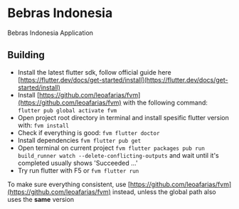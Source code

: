# Bebras Indonesia

Bebras Indonesia Application

## Building

- Install the latest flutter sdk, follow official guide here [https://flutter.dev/docs/get-started/install](https://flutter.dev/docs/get-started/install)
- Install [https://github.com/leoafarias/fvm](https://github.com/leoafarias/fvm) with the following command: ```flutter pub global activate fvm```
- Open project root directory in terminal and install spesific flutter version with: ```fvm install```
- Check if everything is good: ```fvm flutter doctor```
- Install dependencies ```fvm flutter pub get```
- Open terminal on current project ```fvm flutter packages pub run build_runner watch --delete-conflicting-outputs``` and wait until it's completed usually shows 'Succeeded ...'
- Try run flutter with F5 or ```fvm flutter run```

To make sure everything consistent, use [https://github.com/leoafarias/fvm](https://github.com/leoafarias/fvm) instead, unless the global path also uses the **same** version
